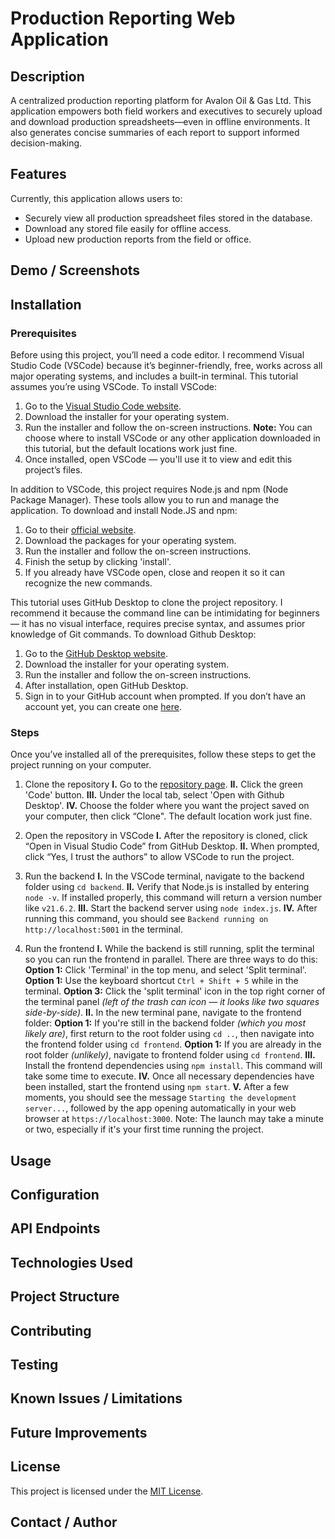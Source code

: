 # Production Reporting Web Application

## Description
A centralized production reporting platform for Avalon Oil & Gas Ltd. This application empowers both field workers and executives to securely upload and download production spreadsheets—even in offline environments. It also generates concise summaries of each report to support informed decision-making.
## Features
Currently, this application allows users to:

* Securely view all production spreadsheet files stored in the database.
* Download any stored file easily for offline access.
* Upload new production reports from the field or office.
## Demo / Screenshots

## Installation

### Prerequisites
Before using this project, you’ll need a code editor. I recommend Visual Studio Code (VSCode) because it’s beginner-friendly, free, works across all major operating systems, and includes a built-in terminal. This tutorial assumes you’re using VSCode. To install VSCode:

1. Go to the [Visual Studio Code website](https://code.visualstudio.com/).
2. Download the installer for your operating system.
3. Run the installer and follow the on-screen instructions.
    **Note:** You can choose where to install VSCode or any other application downloaded in this tutorial, but the default locations work just fine.
4. Once installed, open VSCode — you'll use it to view and edit this project’s files.

In addition to VSCode, this project requires Node.js and npm (Node Package Manager). These tools allow you to run and manage the application. To download and install Node.JS and npm:

1. Go to their [official website](https://nodejs.org).
2. Download the packages for your operating system.
3. Run the installer and follow the on-screen instructions.
4. Finish the setup by clicking 'install'.
5. If you already have VSCode open, close and reopen it so it can recognize the new commands.

This tutorial uses GitHub Desktop to clone the project repository. I recommend it because the command line can be intimidating for beginners — it has no visual interface, requires precise syntax, and assumes prior knowledge of Git commands. To download Github Desktop:

1. Go to the [GitHub Desktop website](https://github.com/apps/desktop).
2. Download the installer for your operating system.
3. Run the installer and follow the on-screen instructions.
4. After installation, open GitHub Desktop.
5. Sign in to your GitHub account when prompted. If you don’t have an account yet, you can create one [here](https://github.com/signup).

### Steps
Once you’ve installed all of the prerequisites, follow these steps to get the project running on your computer.

1. Clone the repository
    **I.** Go to the [repository page](https://github.com/LucasMcK/production-reporting-app).
    **II.** Click the green 'Code' button.
    **III.** Under the local tab, select 'Open with Github Desktop'.
    **IV.** Choose the folder where you want the project saved on your computer, then click “Clone". The default location work just fine.

2. Open the repository in VSCode
    **I.** After the repository is cloned, click “Open in Visual Studio Code” from GitHub Desktop.
    **II.** When prompted, click “Yes, I trust the authors” to allow VSCode to run the project.

3. Run the backend
    **I.** In the VSCode terminal, navigate to the backend folder using `cd backend`.
    **II.** Verify that Node.js is installed by entering `node -v`. If installed properly, this command will return a version number like `v21.6.2`.
    **III.** Start the backend server using `node index.js`.
    **IV.** After running this command, you should see `Backend running on http://localhost:5001` in the terminal.

4. Run the frontend
    **I.** While the backend is still running, split the terminal so you can run the frontend in parallel. There are three ways to do this:
        **Option 1:** Click 'Terminal' in the top menu, and select 'Split terminal'.
        **Option 1:** Use the keyboard shortcut `Ctrl + Shift + 5` while in the terminal.
        **Option 3:** Click the 'split terminal' icon in the top right corner of the terminal panel *(left of the trash can icon — it looks like two squares side-by-side)*.
    **II.** In the new terminal pane, navigate to the frontend folder:
        **Option 1:** If you're still in the backend folder *(which you most likely are)*, first return to the root folder using `cd ..`, then navigate into the frontend folder using `cd frontend`.
        **Option 1:** If you are already in the root folder *(unlikely)*, navigate to frontend folder using `cd frontend`.
    **III.** Install the frontend dependencies using `npm install`. This command will take some time to execute.
    **IV.** Once all necessary dependencies have been installed, start the frontend using `npm start`.
    **V.** After a few moments, you should see the message `Starting the development server...`, followed by the app opening automatically in your web browser at `https://localhost:3000`. Note: The launch may take a minute or two, especially if it's your first time running the project.
## Usage

## Configuration

## API Endpoints

## Technologies Used

## Project Structure

## Contributing

## Testing

## Known Issues / Limitations

## Future Improvements

## License
This project is licensed under the [MIT License](./LICENSE).
## Contact / Author